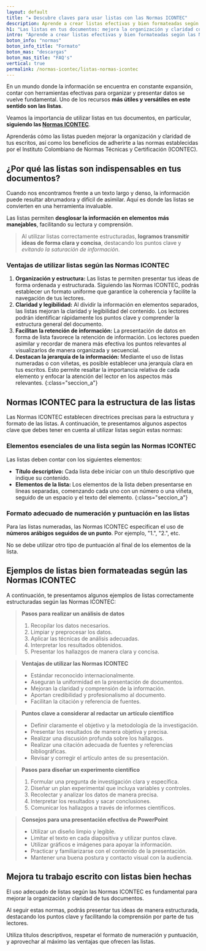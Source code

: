 ```yaml
---
layout: default
title: "★ Descubre claves para usar listas con las Normas ICONTEC"
description: Aprende a crear listas efectivas y bien formateadas según las Normas ICONTEC. Sigue los estándares y mejora la presentación de tus escritos. ¡Comienza hoy!
h1: "Las listas en tus documentos: mejora la organización y claridad con las normas ICONTEC"
intro: "Aprende a crear listas efectivas y bien formateadas según las Normas ICONTEC. Sigue los estándares y mejora la presentación de tus escritos. ¡Comienza hoy"
boton_info: "normas"
boton_info_title: "Formato"
boton_mas: "descargas"
boton_mas_title: "FAQ's"
vertical: true
permalink: /normas-icontec/listas-normas-icontec
---
```

En un mundo donde la información se encuentra en constante expansión, contar con herramientas efectivas para organizar y presentar datos se vuelve fundamental. Uno de los recursos **más útiles y versátiles en este sentido son las listas**.

Veamos la importancia de utilizar listas en tus documentos, en particular, **siguiendo las [Normas ICONTEC]({{'normas-icontec'|realtive_url}} "Normas Icontec")**.

Aprenderás cómo las listas pueden mejorar la organización y claridad de tus escritos, así como los beneficios de adherirte a las normas establecidas por el Instituto Colombiano de Normas Técnicas y Certificación (ICONTEC).

## ¿Por qué las listas son indispensables en tus documentos?

Cuando nos encontramos frente a un texto largo y denso, la información puede resultar abrumadora y difícil de asimilar. Aquí es donde las listas se convierten en una herramienta invaluable.

Las listas permiten **desglosar la información en elementos más manejables**, facilitando su lectura y comprensión.

>Al utilizar listas correctamente estructuradas, **logramos transmitir ideas de forma clara y concisa**, destacando los puntos clave y *evitando la saturación de información*.

### Ventajas de utilizar listas según las Normas ICONTEC

1. **Organización y estructura:** Las listas te permiten presentar tus ideas de forma ordenada y estructurada. Siguiendo las Normas ICONTEC, podrás establecer un formato uniforme que garantice la coherencia y facilite la navegación de tus lectores.
2. **Claridad y legibilidad:** Al dividir la información en elementos separados, las listas mejoran la claridad y legibilidad del contenido. Los lectores podrán identificar rápidamente los puntos clave y comprender la estructura general del documento.
3. **Facilitan la retención de información:** La presentación de datos en forma de lista favorece la retención de información. Los lectores pueden asimilar y recordar de manera más efectiva los puntos relevantes al visualizarlos de manera organizada y secuencial.
4. **Destacan la jerarquía de la información:** Mediante el uso de listas numeradas o con viñetas, es posible establecer una jerarquía clara en tus escritos. Esto permite resaltar la importancia relativa de cada elemento y enfocar la atención del lector en los aspectos más relevantes.
{:class="seccion_a"}

## Normas ICONTEC para la estructura de las listas

Las Normas ICONTEC establecen directrices precisas para la estructura y formato de las listas. A continuación, te presentamos algunos aspectos clave que debes tener en cuenta al utilizar listas según estas normas:

### Elementos esenciales de una lista según las Normas ICONTEC

Las listas deben contar con los siguientes elementos:

- **Título descriptivo:** Cada lista debe iniciar con un título descriptivo que indique su contenido.
- **Elementos de la lista:** Los elementos de la lista deben presentarse en líneas separadas, comenzando cada uno con un número o una viñeta, seguido de un espacio y el texto del elemento.
{:class="seccion_a"}

### Formato adecuado de numeración y puntuación en las listas

Para las listas numeradas, las Normas ICONTEC especifican el uso de **números arábigos seguidos de un punto**. Por ejemplo, "1.", "2.", etc.

No se debe utilizar otro tipo de puntuación al final de los elementos de la lista.

## Ejemplos de listas bien formateadas según las Normas ICONTEC

A continuación, te presentamos algunos ejemplos de listas correctamente estructuradas según las Normas ICONTEC:

>**Pasos para realizar un análisis de datos**
>1. Recopilar los datos necesarios.
>2. Limpiar y preprocesar los datos.
>3. Aplicar las técnicas de análisis adecuadas.
>4. Interpretar los resultados obtenidos.
>5. Presentar los hallazgos de manera clara y concisa.

>**Ventajas de utilizar las Normas ICONTEC**
>- Estándar reconocido internacionalmente.
>- Aseguran la uniformidad en la presentación de documentos.
>- Mejoran la claridad y comprensión de la información.
>- Aportan credibilidad y profesionalismo al documento.
>- Facilitan la citación y referencia de fuentes.

>**Puntos clave a considerar al redactar un artículo científico**
>- Definir claramente el objetivo y la metodología de la investigación.
>- Presentar los resultados de manera objetiva y precisa.
>- Realizar una discusión profunda sobre los hallazgos.
>- Realizar una citación adecuada de fuentes y referencias bibliográficas.
>- Revisar y corregir el artículo antes de su presentación.

>**Pasos para diseñar un experimento científico**
>1. Formular una pregunta de investigación clara y específica.
>2. Diseñar un plan experimental que incluya variables y controles.
>3. Recolectar y analizar los datos de manera precisa.
>4. Interpretar los resultados y sacar conclusiones.
>5. Comunicar los hallazgos a través de informes científicos.

>**Consejos para una presentación efectiva de PowerPoint**
>- Utilizar un diseño limpio y legible.
>- Limitar el texto en cada diapositiva y utilizar puntos clave.
>- Utilizar gráficos e imágenes para apoyar la información.
>- Practicar y familiarizarse con el contenido de la presentación.
>- Mantener una buena postura y contacto visual con la audiencia.

## Mejora tu trabajo escrito con listas bien hechas

El uso adecuado de listas según las Normas ICONTEC es fundamental para mejorar la organización y claridad de tus documentos.

Al seguir estas normas, podrás presentar tus ideas de manera estructurada, destacando los puntos clave y facilitando la comprensión por parte de tus lectores.

Utiliza títulos descriptivos, respetar el formato de numeración y puntuación, y aprovechar al máximo las ventajas que ofrecen las listas.
